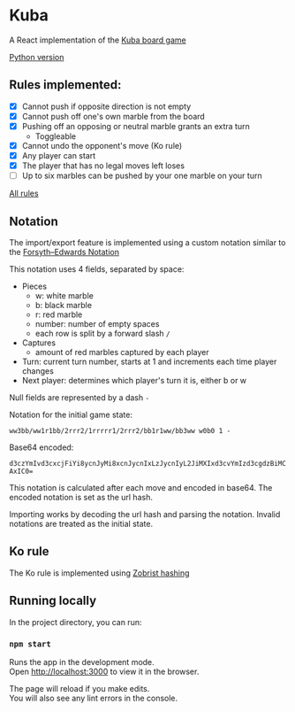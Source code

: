 # Kuba

A React implementation of the [Kuba board game](https://boardgamegeek.com/boardgame/1337/kuba)

[Python version](https://github.com/Mr-Quin/kuba/tree/py)

## Rules implemented:
- [x] Cannot push if opposite direction is not empty
- [x] Cannot push off one's own marble from the board
- [x] Pushing off an opposing or neutral marble grants an extra turn
  - Toggleable
- [x] Cannot undo the opponent's move (Ko rule)
- [x] Any player can start
- [x] The player that has no legal moves left loses
- [ ] Up to six marbles can be pushed by your one marble on your turn
  
[All rules](https://sites.google.com/site/boardandpieces/list-of-games/kuba)

## Notation
The import/export feature is implemented using a custom notation similar to the [Forsyth–Edwards Notation](https://en.wikipedia.org/wiki/Forsyth%E2%80%93Edwards_Notation)

This notation uses 4 fields, separated by space:
- Pieces
  - w: white marble
  - b: black marble
  - r: red marble
  - number: number of empty spaces
  - each row is split by a forward slash `/`
- Captures
  - amount of red marbles captured by each player
- Turn: current turn number, starts at 1 and increments each time player changes
- Next player: determines which player's turn it is, either b or w

Null fields are represented by a dash `-`

Notation for the initial game state:

`ww3bb/ww1r1bb/2rrr2/1rrrrr1/2rrr2/bb1r1ww/bb3ww w0b0 1 -`

Base64 encoded:

`d3czYmIvd3cxcjFiYi8ycnJyMi8xcnJycnIxLzJycnIyL2JiMXIxd3cvYmIzd3cgdzBiMCAxIC0=`

This notation is calculated after each move and encoded in base64. The encoded notation is set as the url hash.

Importing works by decoding the url hash and parsing the notation. Invalid notations are treated as the initial state.

## Ko rule
The Ko rule is implemented using [Zobrist hashing](https://en.wikipedia.org/wiki/Zobrist_hashing)

## Running locally
In the project directory, you can run:

### `npm start`

Runs the app in the development mode.\
Open [http://localhost:3000](http://localhost:3000) to view it in the browser.

The page will reload if you make edits.\
You will also see any lint errors in the console.

